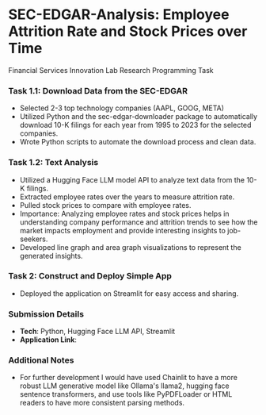 # SEC-EDGAR-Analysis: Employee Attrition Rate and Stock Prices over Time
Financial Services Innovation Lab Research Programming Task

### Task 1.1: Download Data from the SEC-EDGAR
  - Selected 2-3 top technology companies (AAPL, GOOG, META)
  - Utilized Python and the sec-edgar-downloader package to automatically download 10-K filings for each year from 1995 to 2023 for the selected companies.
  - Wrote Python scripts to automate the download process and clean data.

### Task 1.2: Text Analysis
  - Utilized a Hugging Face LLM model API to analyze text data from the 10-K filings.
  - Extracted employee rates over the years to measure attrition rate.
  - Pulled stock prices to compare with employee rates.
  - Importance: Analyzing employee rates and stock prices helps in understanding company performance and attrition trends to see how the market impacts employment and provide interesting insights to job-seekers.
  - Developed line graph and area graph visualizations to represent the generated insights.

### Task 2: Construct and Deploy Simple App
  - Deployed the application on Streamlit for easy access and sharing.

### Submission Details
- **Tech**: Python, Hugging Face LLM API, Streamlit
- **Application Link**:

### Additional Notes
- For further development I would have used Chainlit to have a more robust LLM generative model like Ollama's llama2, hugging face sentence transformers, and use tools like PyPDFLoader or HTML readers to have more consistent parsing methods.